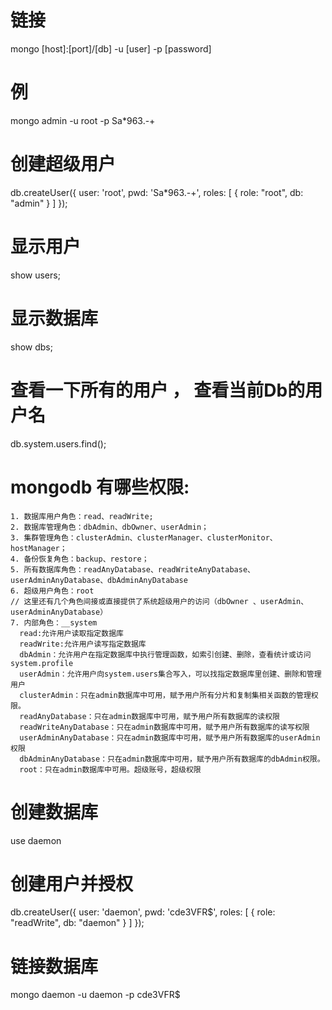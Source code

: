# 链接
mongo [host]:[port]/[db] -u [user] -p [password]

  # 例
  mongo admin -u root -p Sa*963.-+

# 创建超级用户
db.createUser({ user: 'root', pwd: 'Sa*963.-+', roles: [ { role: "root", db: "admin" } ] });

# 显示用户
show users;

# 显示数据库
show dbs;

# 查看一下所有的用户 ， 查看当前Db的用户名
db.system.users.find();

# mongodb 有哪些权限:

    1. 数据库用户角色：read、readWrite;
    2. 数据库管理角色：dbAdmin、dbOwner、userAdmin；
    3. 集群管理角色：clusterAdmin、clusterManager、clusterMonitor、hostManager；
    4. 备份恢复角色：backup、restore；
    5. 所有数据库角色：readAnyDatabase、readWriteAnyDatabase、userAdminAnyDatabase、dbAdminAnyDatabase
    6. 超级用户角色：root
    // 这里还有几个角色间接或直接提供了系统超级用户的访问（dbOwner 、userAdmin、userAdminAnyDatabase）
    7. 内部角色：__system
      read:允许用户读取指定数据库
      readWrite:允许用户读写指定数据库
      dbAdmin：允许用户在指定数据库中执行管理函数，如索引创建、删除，查看统计或访问system.profile
      userAdmin：允许用户向system.users集合写入，可以找指定数据库里创建、删除和管理用户
      clusterAdmin：只在admin数据库中可用，赋予用户所有分片和复制集相关函数的管理权限。
      readAnyDatabase：只在admin数据库中可用，赋予用户所有数据库的读权限
      readWriteAnyDatabase：只在admin数据库中可用，赋予用户所有数据库的读写权限
      userAdminAnyDatabase：只在admin数据库中可用，赋予用户所有数据库的userAdmin权限
      dbAdminAnyDatabase：只在admin数据库中可用，赋予用户所有数据库的dbAdmin权限。
      root：只在admin数据库中可用。超级账号，超级权限

# 创建数据库
use daemon

# 创建用户并授权
db.createUser({ user: 'daemon', pwd: 'cde3VFR$', roles: [ { role: "readWrite", db: "daemon" } ] });


# 链接数据库
mongo daemon -u daemon -p cde3VFR$
